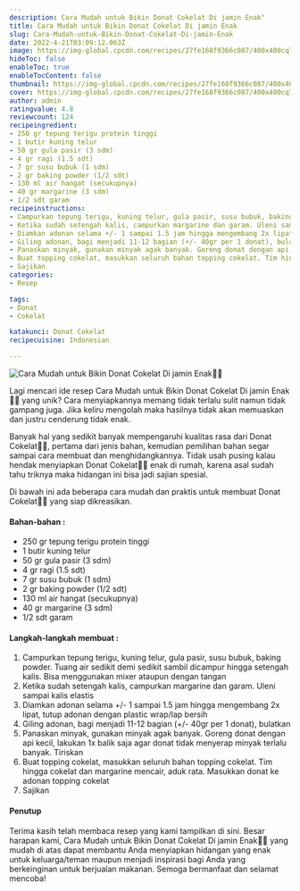 ```yaml
---
description: Cara Mudah untuk Bikin Donat Cokelat Di jamin Enak"
title: Cara Mudah untuk Bikin Donat Cokelat Di jamin Enak
slug: Cara-Mudah-untuk-Bikin-Donat-Cokelat-Di-jamin-Enak
date: 2022-4-21T03:09:12.063Z
image: https://img-global.cpcdn.com/recipes/27fe168f9366c087/400x400cq70/photo.jpg
hideToc: false
enableToc: true
enableTocContent: false
thumbnail: https://img-global.cpcdn.com/recipes/27fe168f9366c087/400x400cq70/photo.jpg
cover: https://img-global.cpcdn.com/recipes/27fe168f9366c087/400x400cq70/photo.jpg
author: admin
ratingvalue: 4.8
reviewcount: 124
recipeingredient:
- 250 gr tepung terigu protein tinggi
- 1 butir kuning telur
- 50 gr gula pasir (3 sdm)
- 4 gr ragi (1.5 sdt)
- 7 gr susu bubuk (1 sdm)
- 2 gr baking powder (1/2 sdt)
- 130 ml air hangat (secukupnya)
- 40 gr margarine (3 sdm)
- 1/2 sdt garam
recipeinstructions:
- Campurkan tepung terigu, kuning telur, gula pasir, susu bubuk, baking powder. Tuang air sedikit demi sedikit sambil dicampur hingga setengah kalis. Bisa menggunakan mixer ataupun dengan tangan
- Ketika sudah setengah kalis, campurkan margarine dan garam. Uleni sampai kalis elastis
- Diamkan adonan selama +/- 1 sampai 1.5 jam hingga mengembang 2x lipat, tutup adonan dengan plastic wrap/lap bersih
- Giling adonan, bagi menjadi 11-12 bagian (+/- 40gr per 1 donat), bulatkan
- Panaskan minyak, gunakan minyak agak banyak. Goreng donat dengan api kecil, lakukan 1x balik saja agar donat tidak menyerap minyak terlalu banyak. Tiriskan
- Buat topping cokelat, masukkan seluruh bahan topping cokelat. Tim hingga cokelat dan margarine mencair, aduk rata. Masukkan donat ke adonan topping cokelat
- Sajikan
categories:
- Resep

tags:
- Donat
- Cokelat

katakunci: Donat Cokelat
recipecuisine: Indonesian

---
```


![Cara Mudah untuk Bikin Donat Cokelat Di jamin Enak👩‍🍳](https://img-global.cpcdn.com/recipes/27fe168f9366c087/400x400cq70/photo.jpg)

Lagi mencari ide resep Cara Mudah untuk Bikin Donat Cokelat Di jamin Enak👩‍🍳 yang unik? Cara menyiapkannya memang tidak terlalu sulit namun tidak gampang juga. Jika keliru mengolah maka hasilnya tidak akan memuaskan dan justru cenderung tidak enak.

Banyak hal yang sedikit banyak mempengaruhi kualitas rasa dari Donat Cokelat👩‍🍳, pertama dari jenis bahan, kemudian pemilihan bahan segar sampai cara membuat dan menghidangkannya. Tidak usah pusing kalau hendak menyiapkan Donat Cokelat👩‍🍳 enak di rumah, karena asal sudah tahu triknya maka hidangan ini bisa jadi sajian spesial.

Di bawah ini ada beberapa cara mudah dan praktis untuk membuat Donat Cokelat👩‍🍳 yang siap dikreasikan.

<!--inarticleads1-->

#### Bahan-bahan :

- 250 gr tepung terigu protein tinggi
- 1 butir kuning telur
- 50 gr gula pasir (3 sdm)
- 4 gr ragi (1.5 sdt)
- 7 gr susu bubuk (1 sdm)
- 2 gr baking powder (1/2 sdt)
- 130 ml air hangat (secukupnya)
- 40 gr margarine (3 sdm)
- 1/2 sdt garam

<!--inarticleads2-->

#### Langkah-langkah membuat :

1. Campurkan tepung terigu, kuning telur, gula pasir, susu bubuk, baking powder. Tuang air sedikit demi sedikit sambil dicampur hingga setengah kalis. Bisa menggunakan mixer ataupun dengan tangan
1. Ketika sudah setengah kalis, campurkan margarine dan garam. Uleni sampai kalis elastis
1. Diamkan adonan selama +/- 1 sampai 1.5 jam hingga mengembang 2x lipat, tutup adonan dengan plastic wrap/lap bersih
1. Giling adonan, bagi menjadi 11-12 bagian (+/- 40gr per 1 donat), bulatkan
1. Panaskan minyak, gunakan minyak agak banyak. Goreng donat dengan api kecil, lakukan 1x balik saja agar donat tidak menyerap minyak terlalu banyak. Tiriskan
1. Buat topping cokelat, masukkan seluruh bahan topping cokelat. Tim hingga cokelat dan margarine mencair, aduk rata. Masukkan donat ke adonan topping cokelat
1. Sajikan

#### Penutup

Terima kasih telah membaca resep yang kami tampilkan di sini. Besar harapan kami, Cara Mudah untuk Bikin Donat Cokelat Di jamin Enak👩‍🍳 yang mudah di atas dapat membantu Anda menyiapkan hidangan yang enak untuk keluarga/teman maupun menjadi inspirasi bagi Anda yang berkeinginan untuk berjualan makanan. Semoga bermanfaat dan selamat mencoba!